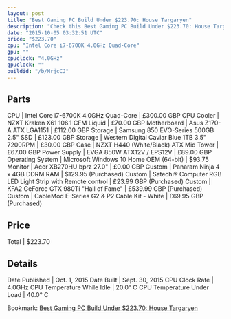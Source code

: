 ```yaml
---
layout: post
title: "Best Gaming PC Build Under $223.70: House Targaryen"
description: "Check this Best Gaming PC Build Under $223.70: House Targaryen. CPU: Intel Core i7-6700K 4.0GHz Quad-Core, CPU Cooler: NZXT Kraken X61 106.1 CFM Liquid, Motherboard: Asus "
date: "2015-10-05 03:32:51 UTC"
price: "$223.70"
cpu: "Intel Core i7-6700K 4.0GHz Quad-Core"
gpu: ""
cpuclock: "4.0GHz"
gpuclock: ""
buildid: "/b/MrjcCJ"
---
```


## Parts

CPU | Intel Core i7-6700K 4.0GHz Quad-Core | £300.00 GBP
CPU Cooler | NZXT Kraken X61 106.1 CFM Liquid | £70.00 GBP
Motherboard | Asus Z170-A ATX LGA1151 | £112.00 GBP
Storage | Samsung 850 EVO-Series 500GB 2.5" SSD | £123.00 GBP
Storage | Western Digital Caviar Blue 1TB 3.5" 7200RPM | £30.00 GBP
Case | NZXT H440 (White/Black) ATX Mid Tower | £67.00 GBP
Power Supply | EVGA 850W ATX12V / EPS12V | £89.00 GBP
Operating System | Microsoft Windows 10 Home OEM (64-bit) | $93.75
Monitor | Acer XB270HU bprz 27.0" | £0.00 GBP
Custom | Panaram Ninja 4 x 4GB DDRM RAM | $129.95 (Purchased)
Custom | Satechi® Computer RGB LED Light Strip with Remote control | £23.99 GBP (Purchased)
Custom | KFA2 GeForce GTX 980Ti "Hall of Fame" | £539.99 GBP (Purchased)
Custom | CableMod E-Series G2 & P2 Cable Kit - White | £69.95 GBP (Purchased)

## Price

Total | $223.70

## Details

Date Published | Oct. 1, 2015
Date Built | Sept. 30, 2015
CPU Clock Rate | 4.0GHz
CPU Temperature While Idle | 20.0° C
CPU Temperature Under Load | 40.0° C

Bookmark: [Best Gaming PC Build Under $223.70: House Targaryen](http://pcbuilders.github.io/2015/10/05/best-gaming-pc-build-under-223-dollars-dot-70-house-targaryen/)
